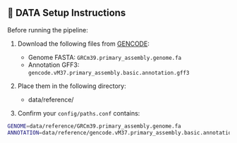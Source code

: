 ## 🔧 DATA Setup Instructions

Before running the pipeline:

1. Download the following files from [GENCODE](https://www.gencodegenes.org/mouse/):
   - Genome FASTA: `GRCm39.primary_assembly.genome.fa`
   - Annotation GFF3: `gencode.vM37.primary_assembly.basic.annotation.gff3`

2. Place them in the following directory:
   - data/reference/

3. Confirm your `config/paths.conf` contains:
```bash
GENOME=data/reference/GRCm39.primary_assembly.genome.fa
ANNOTATION=data/reference/gencode.vM37.primary_assembly.basic.annotation.gff3
```
